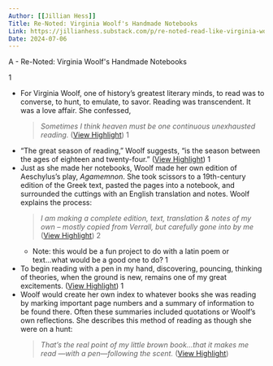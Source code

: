 ```yaml
---
Author: [[Jillian Hess]]
Title: Re-Noted: Virginia Woolf's Handmade Notebooks
Link: https://jillianhess.substack.com/p/re-noted-read-like-virginia-woolf
Date: 2024-07-06
---
```

A - Re-Noted: Virginia Woolf's Handmade Notebooks

1
- For Virginia Woolf, one of history’s greatest literary minds, to read was to converse, to hunt, to emulate, to savor. Reading was transcendent. It was a love affair.
  She confessed,
  > *Sometimes I think heaven must be one continuous unexhausted reading.* ([View Highlight](https://read.readwise.io/read/01h9r5p33j3d9txx8jehs1bk41))
1
- “The great season of reading,” Woolf suggests, “is the season between the ages of eighteen and twenty-four.” ([View Highlight](https://read.readwise.io/read/01h9r5pqrm9bwab3eq8f2vqw7m))
1
- Just as she made her notebooks, Woolf made her own edition of Aeschylus’s play, *Agamemnon*. She took scissors to a 19th-century edition of the Greek text, pasted the pages into a notebook, and surrounded the cuttings with an English translation and notes. Woolf explains the process:
  > *I am making a complete edition, text, translation & notes of my own – mostly copied from Verrall, but carefully gone into by me* ([View Highlight](https://read.readwise.io/read/01h9r5t5ngnv3p21f1fdfq22hz))
2
    - Note: this would be a fun project to do with a latin poem or text...what would be a good one to do?
1
- To begin reading with a pen in my hand, discovering, pouncing, thinking of theories, when the ground is new, remains one of my great excitements. ([View Highlight](https://read.readwise.io/read/01h9r5vhve242zvp009y39bptt))
1
- Woolf would create her own index to whatever books she was reading by marking important page numbers and a summary of information to be found there. Often these summaries included quotations or Woolf’s own reflections. She describes this method of reading as though she were on a hunt:
  > *That’s the real point of my little brown book…that it makes me read —with a pen—following the scent.* ([View Highlight](https://read.readwise.io/read/01h9r5w9ds40k668xp28g8485w))
